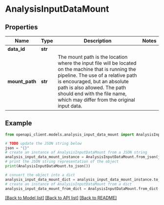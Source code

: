 # AnalysisInputDataMount


## Properties

Name | Type | Description | Notes
------------ | ------------- | ------------- | -------------
**data_id** | **str** |  | 
**mount_path** | **str** | The mount path is the location where the input file will be located on the machine that is running the pipeline. The use of a relative path is encouraged, but an absolute path is also allowed. The path should end with the file name, which may differ from the original input data. | 

## Example

```python
from openapi_client.models.analysis_input_data_mount import AnalysisInputDataMount

# TODO update the JSON string below
json = "{}"
# create an instance of AnalysisInputDataMount from a JSON string
analysis_input_data_mount_instance = AnalysisInputDataMount.from_json(json)
# print the JSON string representation of the object
print(AnalysisInputDataMount.to_json())

# convert the object into a dict
analysis_input_data_mount_dict = analysis_input_data_mount_instance.to_dict()
# create an instance of AnalysisInputDataMount from a dict
analysis_input_data_mount_from_dict = AnalysisInputDataMount.from_dict(analysis_input_data_mount_dict)
```
[[Back to Model list]](../README.md#documentation-for-models) [[Back to API list]](../README.md#documentation-for-api-endpoints) [[Back to README]](../README.md)



